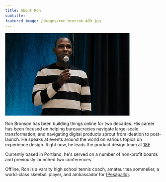 ```yaml
---
title: About Ron
subtitle: 
featured_image: /images/ron_bronson_400.jpg
---
```


![](/images/ron_bronson_400.jpg)

Ron Bronson has been building things online for two decades. His career has been focused on helping bureaucracies navigate large-scale transformation; and navigating digital products sprout from ideation to post-launch. He speaks at events around the world on various topics on experience design.  Right now, he leads the product design team at [18F](http://18f.gsa.gov/).

Currently based in Portland, he's served on a number of non-profit boards and previously launched two conferences.

Offline, Ron is a varsity high school tennis coach, amateur tea sommelier, a world-class skeeball player, and ambassador for [(Pesäpallo)](https://twitter.com/ronbronson/status/1167995626342141953).

